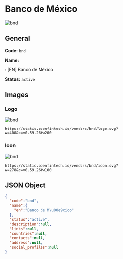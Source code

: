 
# Banco de México 
![bnd](https://static.openfintech.io/vendors/bnd/logo.svg?w=400&c=v0.59.26#w200)  

## General 
 
**Code:** `bnd` 
 
**Name:** 
 
:	[EN] Banco de México 
 
**Status:** `active` 
 

## Images 

### Logo 
 
![bnd](https://static.openfintech.io/vendors/bnd/logo.svg?w=400&c=v0.59.26#w200)  

```
https://static.openfintech.io/vendors/bnd/logo.svg?w=400&c=v0.59.26#w200
```  

### Icon 
 
![bnd](https://static.openfintech.io/vendors/bnd/icon.svg?w=278&c=v0.59.26#w100)  

```
https://static.openfintech.io/vendors/bnd/icon.svg?w=278&c=v0.59.26#w100
```  

## JSON Object 

```json
{
  "code":"bnd",
  "name":{
    "en":"Banco de M\u00e9xico"
  },
  "status":"active",
  "description":null,
  "links":null,
  "countries":null,
  "contacts":null,
  "address":null,
  "social_profiles":null
}
```  
